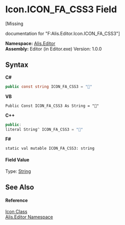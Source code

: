 # Icon.ICON_FA_CSS3 Field
 

\[Missing <summary> documentation for "F:Alis.Editor.Icon.ICON_FA_CSS3"\]

**Namespace:**&nbsp;<a href="b150ade4-39de-a232-5f06-d3cdc1b2c538">Alis.Editor</a><br />**Assembly:**&nbsp;Editor (in Editor.exe) Version: 1.0.0

## Syntax

**C#**<br />
``` C#
public const string ICON_FA_CSS3 = ""
```

**VB**<br />
``` VB
Public Const ICON_FA_CSS3 As String = ""
```

**C++**<br />
``` C++
public:
literal String^ ICON_FA_CSS3 = ""
```

**F#**<br />
``` F#
static val mutable ICON_FA_CSS3: string
```


#### Field Value
Type: <a href="https://docs.microsoft.com/dotnet/api/system.string" target="_blank">String</a>

## See Also


#### Reference
<a href="cc0f883c-67f8-f772-c6d7-a60b129f22a7">Icon Class</a><br /><a href="b150ade4-39de-a232-5f06-d3cdc1b2c538">Alis.Editor Namespace</a><br />